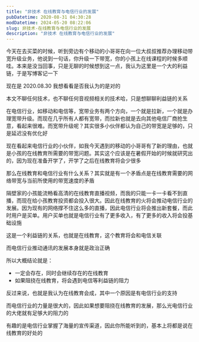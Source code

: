 ```yaml
---
title: "非技术 在线教育与电信行业的发展"
pubDatetime: 2020-08-31 04:30:28
modDatetime: 2024-05-20 08:22:06
slug: 非技术-在线教育与电信行业的发展
description: "非技术 在线教育与电信行业的发展"
---
```





今天在去买菜的时候，听到旁边有个移动的小哥哥在向一位大叔叔推荐办理移动带宽升级业务，他说到一句话，你升级一下带宽，你的小孩上在线课程的时候多顺哇。本来是没当回事，只是无聊的时候想到这一点，我认为这里是一个大的利益链，于是写博客记一下

<!--more-->


<!-- CreateTime:2020/8/31 12:30:28 -->



现在是 2020.08.30 我想看看是否我认为的是对的

本文不聊任何技术，也不聊任何音视频相关的技术哈，只是想聊聊利益链的关系

在电信行业，如移动和电信等，宽带业务有两个方向，一个就是拉新，一个就是办理宽带升级。而现在几乎所有人都有宽带，而拉新也就是去向其他电信厂商抢生意，看起来很难。而宽带升级呢？其实很多小伙伴都认为自己的带宽是足够的，只是延迟没有优化好

现在看起来电信行业的小伙伴，如我今天遇到的移动的小哥哥有了新的理由，也就是小孩的在线教育所需要的带宽问题。其实这个应该是在暑假开始的时候就研究出的，因为现在准备开学了，开学了之后在线教育将会少很多

那么在线教育和电信行业有什么关系？其实就是有一个矛盾点是在线教育需要的网络带宽与当前所使用的带宽速度的矛盾

隔壁家的小孩能流畅看高清的在线教育直播视频，而我的只能一卡一卡看不到直播，而现在给小孩教育投资都会投入很大。因此在线教育的火将会推动电信行业的发展。因为现有的网络撑不住这么多的直播，因此电信行业将会推出新套餐，而此时用户是买单。用户买单也就是电信行业有了更多收入，有了更多的收入将会投基础设施

这是一个利益链的关系，也就是在线教育，这个教育将会和电信关联

而电信行业推动通讯的发展本身就是政治正确

所以大概结论就是：

- 一定会存在，同时会继续存在的在线教育
- 如果阻挠在线教育，将会遇到电信等利益链的阻力

反过来说，也就是我认为在线教育会成，其中一个原因是有电信行业的支持

而电信行业的力量是很大的，因此如果想要阻挠在线教育的发展，那么光电信行业的大佬就有足够大的阻力的

有趣的是电信行业掌握了海量的宣传渠道，因此你所能听到的，基本上将都是说在线教育的好处的

